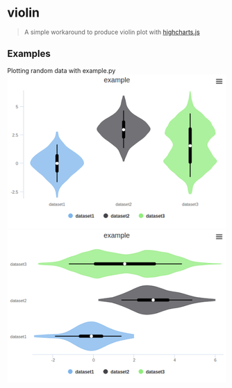 # violin
> A simple workaround to produce violin plot with [highcharts.js](http://www.highcharts.js)

## Examples
Plotting random data with example.py    
![example2](img/example2.png)
![example1](img/example1.png)
